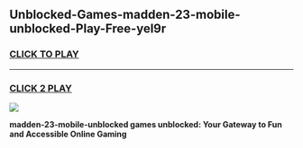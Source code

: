
## Unblocked-Games-madden-23-mobile-unblocked-Play-Free-yel9r
<h3>
<a href="https://premium76.site?title=madden-23-mobile-unblocked&ref=18A1">CLICK TO PLAY</a></h3>
<hr>

<h3>
<a href="https://premium76.site?title=madden-23-mobile-unblocked&ref=18A1">CLICK 2 PLAY</a>
  
</h3>

<a href="https://premium76.site?title=madden-23-mobile-unblocked&ref=18A1"><img src="https://clearcache.store/games.png"></a>


**madden-23-mobile-unblocked games unblocked: Your Gateway to Fun and Accessible Online Gaming**
